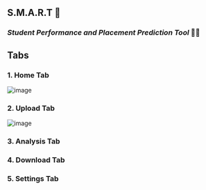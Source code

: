 ## S.M.A.R.T 📝
### _Student Performance and Placement Prediction Tool_ 🧑‍🎓
## Tabs
### 1. Home Tab
![image](https://github.com/abhiiiman/Student-Performance-Portfolio-WebApp/assets/111262410/7991676e-9ada-4602-9a1f-bd59a6eed0ee)
### 2. Upload Tab
![image](https://github.com/abhiiiman/Student-Performance-Portfolio-WebApp/assets/111262410/7afd6bd2-1900-4ec4-98a5-38268f23072f)
### 3. Analysis Tab
### 4. Download Tab
### 5. Settings Tab
